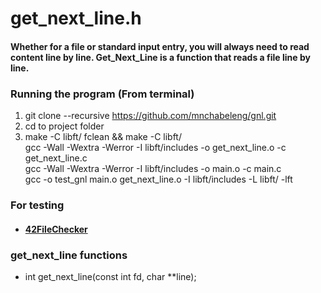 # get_next_line.h

#### Whether for a file or standard input entry, you will always need to read content line by line. Get_Next_Line is a function that reads a file line by line.

### Running the program (From terminal)

1. git clone --recursive https://github.com/mnchabeleng/gnl.git
2. cd to project folder
3. make -C libft/ fclean && make -C libft/ \
   gcc -Wall -Wextra -Werror -I libft/includes -o get_next_line.o -c get_next_line.c \
   gcc -Wall -Wextra -Werror -I libft/includes -o main.o -c main.c \
   gcc -o test_gnl main.o get_next_line.o -I libft/includes -L libft/ -lft

### For testing

- #### [42FileChecker](https://github.com/jgigault/42FileChecker)

### get_next_line functions

- int	get_next_line(const int fd, char **line);
